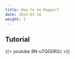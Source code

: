 ```yaml
---
title: How to do Rapport
date: 2024-03-18
weight: 1
---
```


## Tutorial

{{< youtube 8N-uTQGDR2c >}}
